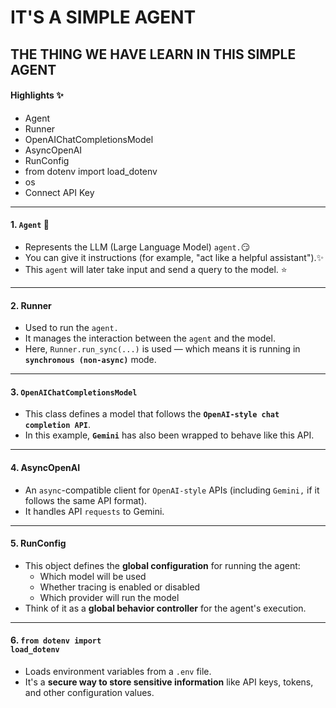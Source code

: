 # IT'S A SIMPLE AGENT

## THE THING WE HAVE LEARN IN THIS SIMPLE AGENT

#### Highlights ✨

- Agent
- Runner
- OpenAIChatCompletionsModel
- AsyncOpenAI
- RunConfig
- from dotenv import load_dotenv
- os
- Connect API Key

---
#### 1. <code>Agent</code> 🤖

- Represents the LLM (Large Language Model) <code>agent.</code>😏
- You can give it instructions (for example, "act like a helpful assistant").✨
- This <code>agent</code> will later take input and send a query to the model. ⭐

---
#### 2. Runner

- Used to run the <code>agent.</code>
- It manages the interaction between the <code>agent</code> and the model.
- Here, <code>Runner.run_sync(...)</code> is used — which means it is running in <code>**synchronous (non-async)**</code> mode.

---
#### 3. <code>OpenAIChatCompletionsModel</code>

- This class defines a model that follows the <code>**OpenAI-style chat completion API**</code>.
- In this example, <code>**Gemini**</code> has also been wrapped to behave like this API.

---
#### 4. AsyncOpenAI

- An <code>async</code>-compatible client for <code>OpenAI-style</code> APIs (including <code>Gemini,</code> if it follows the same API format).
- It handles API <code>requests</code> to Gemini.

---
#### 5. RunConfig

- This object defines the **global configuration** for running the agent:
    - Which model will be used
    - Whether tracing is enabled or disabled
    - Which provider will run the model
- Think of it as a **global behavior controller** for the agent's execution.

---
#### 6. <code>from dotenv import load_dotenv</code>

- Loads environment variables from a `.env` file.
- It's a **secure way to store sensitive information** like API keys, tokens, and other configuration values.
